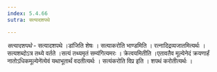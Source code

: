 ```yaml
---
index: 5.4.66
sutra: सत्यादशपथे

---
```

_सत्यादशपथे_ - सत्यादशपथे ।डा॑जिति शेषः । सत्याकरोति भाण्डमिति । रत्नादिद्रव्यजातमित्यर्थः । सत्यशब्दोऽत्र तथ्ये वर्तते ।सत्यं तथ्यमृतं सम्य॑गित्यमरः । क्रेत्वयमितीति ।एतावतैव मूल्येनेदं क्रयणार्हं नातोऽधिकमूल्येने॑त्येवं यथाभूतार्थं वदतीत्यर्थः । सत्यंकरोति विप्र इति । शपथं करोतीत्यर्थः ।